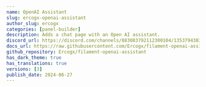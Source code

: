 ```yaml
---
name: OpenAI Assistant
slug: ercogx-openai-assistant
author_slug: ercogx
categories: [panel-builder]
description: Adds a chat page with an Open AI assistant.
discord_url: https://discord.com/channels/883083792112300104/1353794383266451546
docs_url: https://raw.githubusercontent.com/Ercogx/filament-openai-assistant/main/README.md
github_repository: Ercogx/filament-openai-assistant
has_dark_theme: true
has_translations: true
versions: [3]
publish_date: 2024-06-27
---
```

